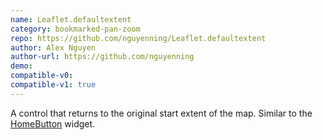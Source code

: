 ```yaml
---
name: Leaflet.defaultextent
category: bookmarked-pan-zoom
repo: https://github.com/nguyenning/Leaflet.defaultextent
author: Alex Nguyen
author-url: https://github.com/nguyenning
demo: 
compatible-v0:
compatible-v1: true
---
```


A control that returns to the original start extent of the map.  Similar to the <a href="/javascript/3/jssamples/widget_home.html">HomeButton</a> widget.
